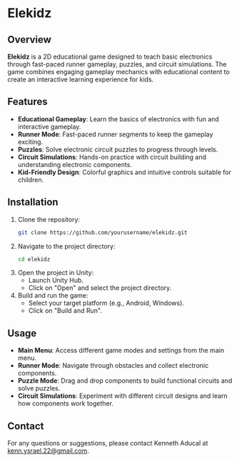 # Elekidz

## Overview
**Elekidz** is a 2D educational game designed to teach basic electronics through fast-paced runner gameplay, puzzles, and circuit simulations. The game combines engaging gameplay mechanics with educational content to create an interactive learning experience for kids.

## Features
- **Educational Gameplay**: Learn the basics of electronics with fun and interactive gameplay.
- **Runner Mode**: Fast-paced runner segments to keep the gameplay exciting.
- **Puzzles**: Solve electronic circuit puzzles to progress through levels.
- **Circuit Simulations**: Hands-on practice with circuit building and understanding electronic components.
- **Kid-Friendly Design**: Colorful graphics and intuitive controls suitable for children.

## Installation
1. Clone the repository:
    ```bash
    git clone https://github.com/yourusername/elekidz.git
    ```
2. Navigate to the project directory:
    ```bash
    cd elekidz
    ```
3. Open the project in Unity:
    - Launch Unity Hub.
    - Click on "Open" and select the project directory.
4. Build and run the game:
    - Select your target platform (e.g., Android, Windows).
    - Click on "Build and Run".

## Usage
- **Main Menu**: Access different game modes and settings from the main menu.
- **Runner Mode**: Navigate through obstacles and collect electronic components.
- **Puzzle Mode**: Drag and drop components to build functional circuits and solve puzzles.
- **Circuit Simulations**: Experiment with different circuit designs and learn how components work together.

## Contact
For any questions or suggestions, please contact Kenneth Aducal at kenn.ysrael.22@gmail.com.
